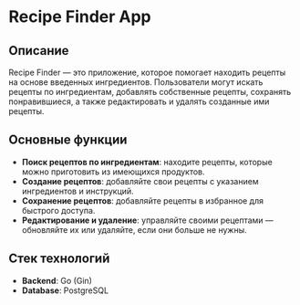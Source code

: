# Recipe Finder App

## Описание

Recipe Finder — это приложение, которое помогает находить рецепты на основе введенных ингредиентов. Пользователи могут искать рецепты по ингредиентам, добавлять собственные рецепты, сохранять понравившиеся, а также редактировать и удалять созданные ими рецепты.

## Основные функции

- **Поиск рецептов по ингредиентам**: находите рецепты, которые можно приготовить из имеющихся продуктов.
- **Создание рецептов**: добавляйте свои рецепты с указанием ингредиентов и инструкций.
- **Сохранение рецептов**: добавляйте рецепты в избранное для быстрого доступа.
- **Редактирование и удаление**: управляйте своими рецептами — обновляйте их или удаляйте, если они больше не нужны.

## Стек технологий

- **Backend**: Go (Gin)
- **Database**: PostgreSQL


